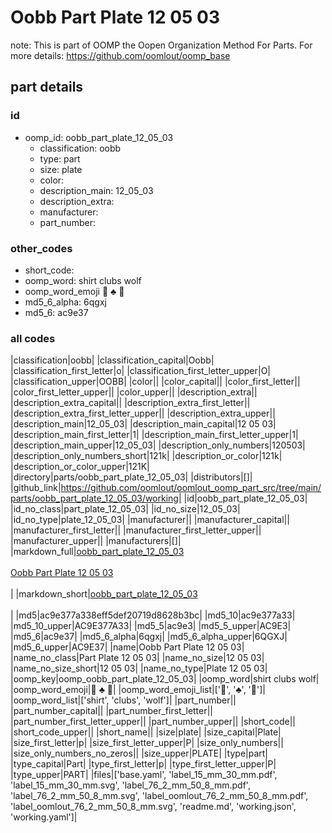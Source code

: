 # Oobb Part Plate 12 05 03  

note: This is part of OOMP the Oopen Organization Method For Parts. For more details: https://github.com/oomlout/oomp_base

##  part details





### id
* oomp_id: oobb_part_plate_12_05_03
  * classification: oobb
  * type: part
  * size: plate
  * color: 
  * description_main: 12_05_03
  * description_extra: 
  * manufacturer: 
  * part_number: 

### other_codes
* short_code: 
* oomp_word: shirt clubs wolf
* oomp_word_emoji :shirt: :clubs: :wolf:
* md5_6_alpha: 6qgxj
* md5_6: ac9e37

### all codes 
|classification|oobb|
|classification_capital|Oobb|
|classification_first_letter|o|
|classification_first_letter_upper|O|
|classification_upper|OOBB|
|color||
|color_capital||
|color_first_letter||
|color_first_letter_upper||
|color_upper||
|description_extra||
|description_extra_capital||
|description_extra_first_letter||
|description_extra_first_letter_upper||
|description_extra_upper||
|description_main|12_05_03|
|description_main_capital|12 05 03|
|description_main_first_letter|1|
|description_main_first_letter_upper|1|
|description_main_upper|12_05_03|
|description_only_numbers|120503|
|description_only_numbers_short|121k|
|description_or_color|121k|
|description_or_color_upper|121K|
|directory|parts/oobb_part_plate_12_05_03|
|distributors|[]|
|github_link|https://github.com/oomlout/oomlout_oomp_part_src/tree/main/parts/oobb_part_plate_12_05_03/working|
|id|oobb_part_plate_12_05_03|
|id_no_class|part_plate_12_05_03|
|id_no_size|12_05_03|
|id_no_type|plate_12_05_03|
|manufacturer||
|manufacturer_capital||
|manufacturer_first_letter||
|manufacturer_first_letter_upper||
|manufacturer_upper||
|manufacturers|[]|
|markdown_full|[oobb_part_plate_12_05_03](https://github.com/oomlout/oomlout_oomp_part_src/tree/main/parts/oobb_part_plate_12_05_03/working)<br>[](https://github.com/oomlout/oomlout_oomp_part_src/tree/main/parts/oobb_part_plate_12_05_03/working)<br>[Oobb Part Plate 12 05 03](https://github.com/oomlout/oomlout_oomp_part_src/tree/main/parts/oobb_part_plate_12_05_03/working)<br><br>|
|markdown_short|[oobb_part_plate_12_05_03](https://github.com/oomlout/oomlout_oomp_part_src/tree/main/parts/oobb_part_plate_12_05_03/working)<br><br>|
|md5|ac9e377a338eff5def20719d8628b3bc|
|md5_10|ac9e377a33|
|md5_10_upper|AC9E377A33|
|md5_5|ac9e3|
|md5_5_upper|AC9E3|
|md5_6|ac9e37|
|md5_6_alpha|6qgxj|
|md5_6_alpha_upper|6QGXJ|
|md5_6_upper|AC9E37|
|name|Oobb Part Plate 12 05 03|
|name_no_class|Part Plate 12 05 03|
|name_no_size|12 05 03|
|name_no_size_short|12 05 03|
|name_no_type|Plate 12 05 03|
|oomp_key|oomp_oobb_part_plate_12_05_03|
|oomp_word|shirt clubs wolf|
|oomp_word_emoji|:shirt: :clubs: :wolf:|
|oomp_word_emoji_list|[':shirt:', ':clubs:', ':wolf:']|
|oomp_word_list|['shirt', 'clubs', 'wolf']|
|part_number||
|part_number_capital||
|part_number_first_letter||
|part_number_first_letter_upper||
|part_number_upper||
|short_code||
|short_code_upper||
|short_name||
|size|plate|
|size_capital|Plate|
|size_first_letter|p|
|size_first_letter_upper|P|
|size_only_numbers||
|size_only_numbers_no_zeros||
|size_upper|PLATE|
|type|part|
|type_capital|Part|
|type_first_letter|p|
|type_first_letter_upper|P|
|type_upper|PART|
|files|['base.yaml', 'label_15_mm_30_mm.pdf', 'label_15_mm_30_mm.svg', 'label_76_2_mm_50_8_mm.pdf', 'label_76_2_mm_50_8_mm.svg', 'label_oomlout_76_2_mm_50_8_mm.pdf', 'label_oomlout_76_2_mm_50_8_mm.svg', 'readme.md', 'working.json', 'working.yaml']|
